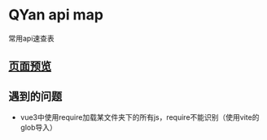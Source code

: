 # QYan api map

常用api速查表

## [页面预览](http://two_b.gitee.io/keymap-api/) 

## 遇到的问题
- vue3中使用require加载某文件夹下的所有js，require不能识别（使用vite的glob导入）

